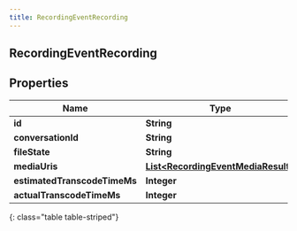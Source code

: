 ```yaml
---
title: RecordingEventRecording
---
```


## RecordingEventRecording

## Properties

| Name                         | Type                                                                                           | Description | Notes      |
| ---------------------------- | ---------------------------------------------------------------------------------------------- | ----------- | ---------- |
| **id**                       | <!----><!---->**String**<!---->                                                                |             | [optional] |
| **conversationId**           | <!----><!---->**String**<!---->                                                                |             | [optional] |
| **fileState**                | <!----><!---->**String**<!---->                                                                |             | [optional] |
| **mediaUris**                | <!----><!---->[**List&lt;RecordingEventMediaResult&gt;**](RecordingEventMediaResult.md)<!----> |             | [optional] |
| **estimatedTranscodeTimeMs** | <!----><!---->**Integer**<!---->                                                               |             | [optional] |
| **actualTranscodeTimeMs**    | <!----><!---->**Integer**<!---->                                                               |             | [optional] |

{: class="table table-striped"}
